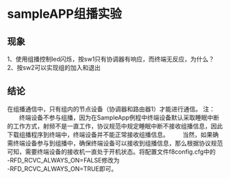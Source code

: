 # sampleAPP组播实验
## 现象
1、使用组播控制led闪烁，按sw1只有协调器有响应，而终端无反应，为什么？2、按sw2可以实现组的加入和退出  

## 结论
在组播通信中，只有组内的节点设备（协调器和路由器1）才能进行通信。
注：  
　　终端设备不参与组播，因为在SampleApp例程中终端设备默认采取睡眠中断的工作方式，射频不是一直工作，协议规范中规定睡眠中断不接收组播信息，因此下载组播程序到终端中，终端设备并不能正常接收组播信息。
　　当然，如果确需终端设备参与到组播中，确保终端设备可以接收到组播信息，那么根据协议规范可知，需要终端设备的接收机一直处于开机状态。将配置文件f8config.cfg中的  
-RFD_RCVC_ALWAYS_ON=FALSE修改为  
-RFD_RCVC_ALWAYS_ON=TRUE即可。  
